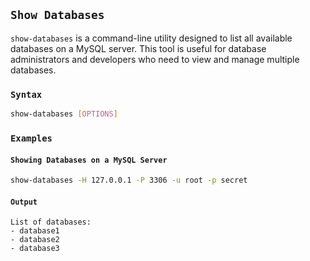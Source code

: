 
## `Show Databases`

`show-databases` is a command-line utility designed to list all available databases on a MySQL server. This tool is useful for database administrators and developers who need to view and manage multiple databases.

### `Syntax`

```bash
show-databases [OPTIONS]
```

### `Examples`

#### `Showing Databases on a MySQL Server`

```bash
show-databases -H 127.0.0.1 -P 3306 -u root -p secret
```

#### `Output`

```
List of databases:
- database1
- database2
- database3
```